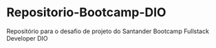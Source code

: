 # Repositorio-Bootcamp-DIO
Repositório para o desafio de projeto do Santander Bootcamp Fullstack Developer DIO
